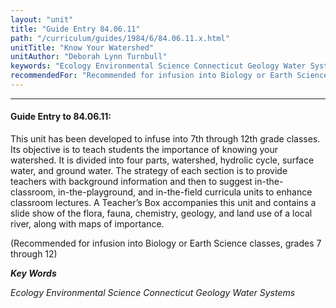 ```yaml
---
layout: "unit"
title: "Guide Entry 84.06.11"
path: "/curriculum/guides/1984/6/84.06.11.x.html"
unitTitle: "Know Your Watershed"
unitAuthor: "Deborah Lynn Turnbull"
keywords: "Ecology Environmental Science Connecticut Geology Water Systems"
recommendedFor: "Recommended for infusion into Biology or Earth Science classes, grades 7 through 12"
---
```

<body>
<hr/>
<h4>
Guide Entry to 84.06.11:
</h4>
This unit has been developed to infuse into 7th through 12th grade classes.  Its objective is to teach students the importance of knowing your watershed.  It is divided into four parts, watershed, hydrolic cycle, surface water, and ground water.  The strategy of each section is to provide teachers with background information and then to suggest in-the-classroom, in-the-playground, and in-the-field curricula units to enhance classroom lectures.  A Teacher’s Box accompanies this unit and contains a slide show of the flora, fauna, chemistry, geology, and land use of a local river, along with maps of importance.
<p>
(Recommended for infusion into Biology or Earth Science classes, grades 7 through 12)
</p>
<p>
<b>
<i>
Key Words
</i>
</b>
<br/>
</p>
<p>
<i>
Ecology Environmental Science Connecticut Geology Water Systems
</i>
</p>
</body>